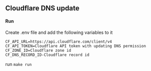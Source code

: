 ## Cloudflare DNS update

#### Run

Create .env file and add the following variables to it

```
CF_API_URL=https://api.cloudflare.com/client/v4
CF_API_TOKEN=Cloudflare API token with updating DNS permission
CF_ZONE_ID=Cloudflare zone id
CF_DNS_RECORD_ID-Cloudflare record id
```

run `make run`
